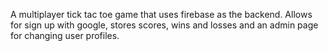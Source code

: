 A multiplayer tick tac toe game that uses firebase as the backend. Allows for sign up with google, stores scores, wins and losses and an admin page for changing user profiles.



